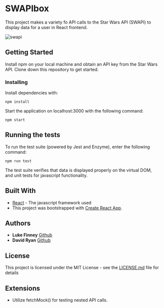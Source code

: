 # SWAPIbox

This project makes a variety fo API calls to the Star Wars API (SWAPI) to display data for a user in React frontend.

![swapi](https://user-images.githubusercontent.com/22566946/35356608-2aca7b28-010e-11e8-9e33-2fce1bbc3c1e.gif)

## Getting Started

Install npm on your local machine and obtain an API key from the Star Wars API. Clone down this repository to get started.

### Installing

Install dependencies with:

```
npm install
```

Start the application on localhost:3000 with the following command:

```
npm start
```

## Running the tests

To run the test suite (powered by Jest and Enzyme), enter the following command:
```
npm run test
```
The test suite verifies that data is displayed properly on the virtual DOM, and unit tests for javascript functionality.

## Built With
* [React](https://reactjs.org/) - The javascript framework used
* This project was bootstrapped with [Create React App](https://github.com/facebookincubator/create-react-app).

## Authors

* **Luke Finney** [Github](https://github.com/lfinney)
* **David Ryan** [Github](https://github.com/davidjryan)

## License

This project is licensed under the MIT License - see the [LICENSE.md](LICENSE.md) file for details

## Extensions

* Utilize fetchMock() for testing nested API calls.
